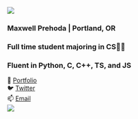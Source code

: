 ![](https://i.imgur.com/4M7IWwP.gif)
### Maxwell Prehoda | Portland, OR
### Full time student majoring in CS👨‍🎓
### Fluent in Python, C, C++, TS, and JS
🤹 [Portfolio](https://maxprehoda.info) <br>
🐦 [Twitter](https://twitter.com/lunarisachef) <br>
📫 [Email](mailto:maxprehoda@gmail.com) <br>
![](https://i.imgur.com/4M7IWwP.gif)
<!--
**MaxPrehoda/MaxPrehoda** is a ✨ _special_ ✨ repository because its `README.md` (this file) appears on your GitHub profile.

